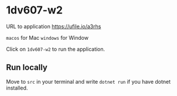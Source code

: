# 1dv607-w2

URL to application https://ufile.io/a3rhs

`macos` for Mac
`windows` for Window

Click on `1dv607-w2` to run the application.

## Run locally

Move to `src` in your terminal and write `dotnet run` if you have dotnet installed.



